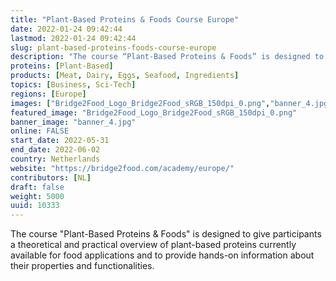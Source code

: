 ```yaml
---
title: "Plant-Based Proteins & Foods Course Europe"
date: 2022-01-24 09:42:44
lastmod: 2022-01-24 09:42:44
slug: plant-based-proteins-foods-course-europe
description: "The course “Plant-Based Proteins & Foods” is designed to give participants a theoretical and practical overview of plant-based proteins currently available for food applications and to provide hands-on information about their properties and functionalities."
proteins: [Plant-Based]
products: [Meat, Dairy, Eggs, Seafood, Ingredients]
topics: [Business, Sci-Tech]
regions: [Europe]
images: ["Bridge2Food_Logo_Bridge2Food_sRGB_150dpi_0.png","banner_4.jpg"]
featured_image: "Bridge2Food_Logo_Bridge2Food_sRGB_150dpi_0.png"
banner_image: "banner_4.jpg"
online: FALSE
start_date: 2022-05-31
end_date: 2022-06-02
country: Netherlands
website: "https://bridge2food.com/academy/europe/"
contributors: [NL]
draft: false
weight: 5000
uuid: 10333
---
```

The course "Plant-Based Proteins & Foods" is designed to give
participants a theoretical and practical overview of plant-based
proteins currently available for food applications and to provide
hands-on information about their properties and functionalities.
